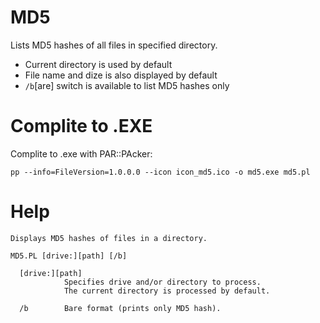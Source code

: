 MD5
===

Lists MD5 hashes of all files in specified directory.

- Current directory is used by default
- File name and dize is also displayed by default
- `/b`[are] switch is available to list MD5 hashes only


Complite to .EXE
================

Complite to .exe with PAR::PAcker:

`pp --info=FileVersion=1.0.0.0 --icon icon_md5.ico -o md5.exe md5.pl`

Help
====

    Displays MD5 hashes of files in a directory.

    MD5.PL [drive:][path] [/b]

      [drive:][path]
                Specifies drive and/or directory to process.
                The current directory is processed by default.

      /b        Bare format (prints only MD5 hash).
